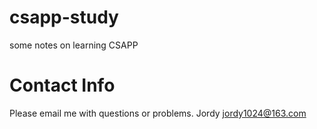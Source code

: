# csapp-study
some notes on learning CSAPP

# Contact Info
Please email me with questions or problems.
Jordy
jordy1024@163.com
